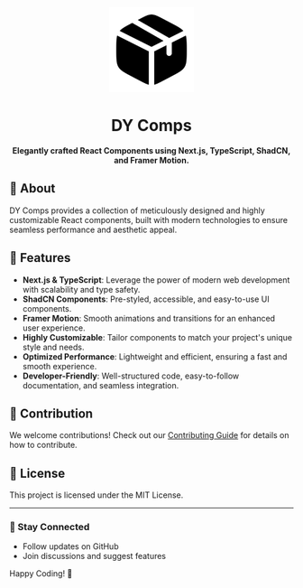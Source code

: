 <div align="center">
  <img src="./public/logo.svg" alt="DY Comps Logo" width="150" />
  <h1>DY Comps</h1>
  <p><strong>Elegantly crafted React Components using Next.js, TypeScript, ShadCN, and Framer Motion.</strong></p>
</div>

## 🌟 About

DY Comps provides a collection of meticulously designed and highly customizable React components, built with modern technologies to ensure seamless performance and aesthetic appeal.

## 🚀 Features

- **Next.js & TypeScript**: Leverage the power of modern web development with scalability and type safety.
- **ShadCN Components**: Pre-styled, accessible, and easy-to-use UI components.
- **Framer Motion**: Smooth animations and transitions for an enhanced user experience.
- **Highly Customizable**: Tailor components to match your project's unique style and needs.
- **Optimized Performance**: Lightweight and efficient, ensuring a fast and smooth experience.
- **Developer-Friendly**: Well-structured code, easy-to-follow documentation, and seamless integration.

## 📜 Contribution

We welcome contributions! Check out our [Contributing Guide](CONTRIBUTING.md) for details on how to contribute.

## 📄 License

This project is licensed under the MIT License.

---

### 🌟 Stay Connected
- Follow updates on GitHub
- Join discussions and suggest features

Happy Coding! 🚀